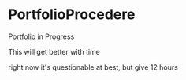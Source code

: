 # PortfolioProcedere
Portfolio in Progress

This will get better with time

right now it's questionable at best, but give 12 hours
